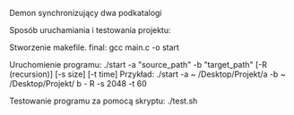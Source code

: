Demon synchronizujący dwa podkatalogi


Sposób uruchamiania i testowania projektu:

Stworzenie makefile.
final:
    gcc main.c -o start

Uruchomienie programu:
./start -a "source_path" -b "target_path" [-R (recursion)] [-s size] [-t time]
Przykład: ./start -a ~ /Desktop/Projekt/a -b ~ /Desktop/Projekt/ b - R -s 2048 -t 60

Testowanie programu za pomocą skryptu:
./test.sh
